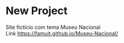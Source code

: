 # New Project

Site fictício com tema Museu Nacional <br>
Link https://famuit.github.io/Museu-Nacional/